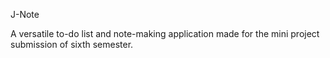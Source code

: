 J-Note

A versatile to-do list and note-making application made for the mini project submission of sixth semester.
